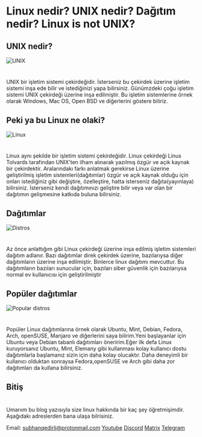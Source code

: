 #  Linux nedir? UNIX nedir? Dağıtım nedir? Linux is not UNIX?


## UNIX nedir?
![UNIX](https://media.geeksforgeeks.org/wp-content/cdn-uploads/20200424201441/UNIX-1.png)
#  
UNIX bir işletim sistemi çekirdeğidir. İsterseniz bu çekirdek üzerine işletim sistemi inşa ede bilir  ve istediğinizi yapa bilirsiniz. Günümzdeki çoğu işletim sistemi UNIX çekirdeği üzerine inşa edilmiştir. Bu işletim sistemlerine örnek olarak Windows, Mac OS, Open BSD ve diğerlerini göstere biliriz. 

## Peki ya bu Linux ne olaki?
![Linux](https://www.wago.com/medias/embedded-linux-2000x1125px.jpg-768?context=bWFzdGVyfGltYWdlc3wxNjg2NHxpbWFnZS9qcGVnfGltYWdlcy9oZWUvaDkxLzg5MzM0NDgxMjIzOTguanBnfDIwNTUzMzU1NWFiNDU3ZmY4NzU4MGU0NmVhNTYxNDE2ZDc3MTgzZjIzMzQwMWMwMGQ1YmJmY2Y5NmJhZjU0MTU)
#  
Linux aynı şekilde bir işletim sistemi çekirdeğidir. Linux çekirdeği Linus Tolvards tarafından UNIX'ten ilham alınarak yazılmış özgür ve açık kaynak bir çekirdektir. Aralarındakı farkı anlatmak gerekirse Linux üzerine geliştirilmiş işletim sistemleri(dağıtımlar) özgür ve açık kaynak olduğu için onları istediğiniz gibi değiştire, özelleştire, hatta isterseniz dağıta(yayınlaya) bilirsiniz. İsterseniz kendi dağıtımınızı geliştire bilir veya var olan bir dağıtımın gelişmesine katkıda buluna bilirsiniz.

## Dağıtımlar
![Distros](https://uhacc.org/wp-content/uploads/2021/04/Linux-Distros-logos.jpg)
#  
Az önce anlattığım gibi Linux çekirdeği üzerine inşa edilmiş işletim sistemleri dağıtım adlanır. Bazı dağıtımlar direk çekirdek üzerine, bazılarıysa diğer dağıtımların üzerine inşa edilmiştir. Binlerce linux dağıtımı mevcuttur. Bu dağıtımların bazıları sunucular için, bazıları siber güvenlik için bazılarıysa normal ev kullanıcısı için geliştirilmiştir

## Popüler dağıtımlar
![Popular distros](https://www.unthinkable.fm/wp-content/uploads/2021/04/feaure.png)
#  
Popüler Linux dağıtımlarına örnek olarak Ubuntu, Mint, Debian, Fedora, Arch, openSUSE, Manjaro ve diğerlerini saya bilirim.Yeni başlayanlar için Ubuntu veya Debian tabanlı dağıtımları öneririm.Eğer ilk defa Linux kuruyorsanız Ubuntu, Mint, Elemany gibi kullanması kolay kullanıcı dostu dağıtımlarla başlamanız sizin için daha kolay olucaktır. Daha deneyimli bir kullanıcı olduktan sonraysa Fedora,openSUSE ve Arch gibi daha zor dağıtımları da kullana bilirsiniz.

## Bitiş
#  
Umarıım bu blog yazısıyla size linux hakkında bir kaç şey öğretmişimdir. Aşağıdakı adreslerden bana ulaşa bilrisiniz.

Email: subhanqedirli@protonmail.com
[Youtube](https://www.youtube.com/channel/UCCyrdKjOWMQFu4MpAuD9ajg)
[Discord](https://discord.gg/jwR4sAYQ5n)
[Matrix](https://matrix.to/#/#linuxturkey:matrix.org)
[Telegram](https://t.me/LinuxisnotUNIXchannel)

